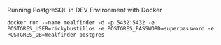 Running PostgreSQL in DEV Environment with Docker
```shell
docker run --name mealfinder -d -p 5432:5432 -e POSTGRES_USER=rickybustillos -e POSTGRES_PASSWORD=superpassword -e POSTGRES_DB=mealfinder postgres
```